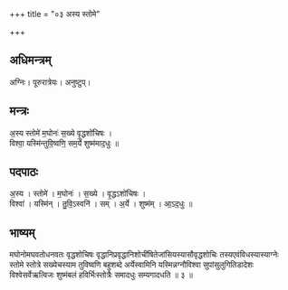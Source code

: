 +++
title = "०३ अस्य स्तोमे"

+++
## अधिमन्त्रम्
अग्निः। पूरुरात्रेयः। अनुष्टुप्।

## मन्त्रः
अ॒स्य स्तोमे॑ म॒घोनः॑ स॒ख्ये वृ॒द्धशो॑चिषः ।  
विश्वा॒ यस्मि॑न्तुवि॒ष्वणि॒ सम॒र्ये शुष्म॑माद॒धुः ॥

## पदपाठः
अ॒स्य । स्तोमे॑ । म॒घोनः॑ । स॒ख्ये । वृ॒द्धऽशो॑चिषः ।  
विश्वा॑ । यस्मि॑न् । तु॒वि॒ऽस्वनि॑ । सम् । अ॒र्ये । शुष्म॑म् । आ॒ऽद॒धुः ॥

## भाष्यम्
मघोनोमघवतोधनवतः वृद्धशोचिषः वृद्धानिप्रवृद्धानिशोचींषितेजांसियस्यासौवृद्धशोचिः तस्यएवंविधस्यास्याग्नेः स्तोमे स्तोत्रे सख्येचस्याम तुविष्वणि बहुशब्दे अर्येस्वामिनि यस्मिन्नग्नौविश्वा सुपांसुलुगितिडादेशः विश्वेसर्वेऋत्विजः शुष्मंबलं हविर्भिःस्तोत्रैः समादधुः सम्यगादधति ॥ ३ ॥